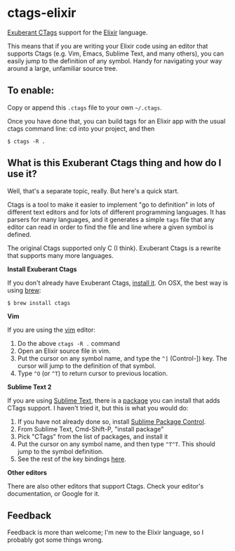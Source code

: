 ctags-elixir
============

[Exuberant CTags](http://ctags.sourceforge.net/) support for the
[Elixir](http://elixir-lang.org/) language.

This means that if you are writing your Elixir code using an editor
that supports Ctags (e.g.  Vim, Emacs, Sublime Text, and many others), you
can easily jump to the definition of any symbol.  Handy for navigating 
your way around a large, unfamiliar source tree.

To enable:
----------

Copy or append this `.ctags` file to your own `~/.ctags`.

Once you have done that, you can build tags for an Elixir app with the usual
ctags command line: cd into your project, and then

    $ ctags -R .

What is this Exuberant Ctags thing and how do I use it?
-------------------------------------------------------

Well, that's a separate topic, really.  But here's a quick start.

Ctags is a tool to make it easier to implement "go to definition" in lots
of different text editors and for lots of different programming languages.
It has parsers for many languages, and it generates a simple `tags` file
that any editor can read in order to find the file and line where a given
symbol is defined.

The original Ctags supported only C (I think).  Exuberant Ctags is a rewrite
that supports many more languages.

**Install Exuberant Ctags**

If you don't already have Exuberant Ctags, [install it](http://ctags.sourceforge.net/).
On OSX, the best way is using [brew](http://mxcl.github.com/homebrew/):

    $ brew install ctags

**Vim**

If you are using the [vim](http://www.vim.org/) editor:

1. Do the above `ctags -R .` command
2. Open an Elixir source file in vim.
3. Put the cursor on any symbol name, and type the `^]` (Control-]) key.
   The cursor will jump to the definition of that symbol.
4. Type `^O` (or `^T`) to return cursor to previous location.

**Sublime Text 2**

If you are using [Sublime Text](http://www.sublimetext.com/), there is a
[package](https://github.com/SublimeText/CTags) you can install that
adds CTags support.  I haven't tried it, but this is what you would do:

1. If you have not already done so, install [Sublime Package
   Control](http://wbond.net/sublime_packages/package_control).
2. From Sublime Text, Cmd-Shift-P, "install package"
3. Pick "CTags" from the list of packages, and install it
4. Put the cursor on any symbol name, and then type `^T^T`.  This
   should jump to the symbol definition.
5. See the rest of the key bindings [here](https://github.com/SublimeText/CTags).

**Other editors**

There are also other editors that support Ctags.  Check your editor's
documentation, or Google for it.

Feedback
--------

Feedback is more than welcome; I'm new to the Elixir language, so I
probably got some things wrong.
